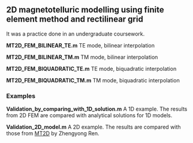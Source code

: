 ## 2D magnetotelluric modelling using finite element method and rectilinear grid

It was a practice done in an undergraduate coursework.

**MT2D_FEM_BILINEAR_TE.m** TE mode, bilinear interpolation

**MT2D_FEM_BILINEAR_TM.m** TM mode, bilinear interpolation

**MT2D_FEM_BIQUADRATIC_TE.m** TE mode, biquadratic interpolation

**MT2D_FEM_BIQUADRATIC_TM.m** TM mode, biquadratic interpolation

### Examples

**Validation_by_comparing_with_1D_solution.m** A 1D example. The results from 2D FEM are compared with analytical solutions for 1D models.

**Validation_2D_model.m** A 2D example. The results are compared with those from [MT2D](https://sourceforge.net/projects/mt2d/) by Zhengyong Ren.
